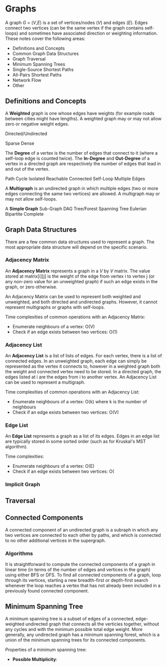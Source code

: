 # Graphs
A graph *G* = (*V*,*E*) is a set of vertices/nodes (*V*) and edges (*E*). Edges 
connect two vertices (can be the same vertex if the graph contains self-loops) 
and sometimes have associated direction or weighting information. These notes
cover the following areas:
* Definitions and Concepts
* Common Graph Data Structures
* Graph Traversal
* Minimum Spanning Trees
* Single-Source Shortest Paths
* All-Pairs Shortest Paths
* Network Flow
* Other


## Definitions and Concepts
A **Weighted** graph is one whose edges have weights (for example roads
between cities might have lengths). A weighted graph may or may not allow
zero or negative weight edges. 

Directed/Undirected

Sparse
Dense

The **Degree** of a vertex is the number of edges that connect to it (where a 
self-loop edge is counted twice). The **In-Degree** and **Out-Degree** of a
vertex in a directed graph are respectively the number of edges that lead in 
and out of the vertex.

Path
Cycle
Isolated
Reachable
Connected
Self-Loop
Multiple Edges

A **Multigraph** is an undirected graph in which multiple edges (two or more
edges connecting the same two vertices) are allowed. A multigraph may or may
not allow self-loops.

A **Simple Graph** 
Sub-Graph
DAG
Tree/Forest
Spanning Tree
Eulerian
Bipartite
Complete

## Graph Data Structures
There are a few common data structures used to represent a graph. The most 
appropriate data structure will depend on the specific scenario. 

### Adjacency Matrix
An **Adjacency Matrix** represents a graph in a *V* by *V* matrix. The value
stored at matrix\[i\]\[j\] is the weight of the edge from vertex i to vertex
j (or any non-zero value for an unweighted graph) if such an edge exists in
the graph, or zero otherwise.

An Adjacency Matrix can be used to represent both weighted and unweighted,
and both directed and undirected graphs. However, it cannot represent 
multigraphs or graphs with self-loops. 

Time complexities of common operations with an Adjacency Matrix:
* Enumerate neighbours of a vertex: O(V)
* Check if an edge exists between two vertices: O(1)

### Adjacency List
An **Adjacency List** is a list of lists of edges. For each vertex, there is
a list of connected edges. In an unweighted graph, each edge can simply be
represented as the vertex it connects to, however in a weighted graph both
the weight and connected vertex need to be stored. In a directed graph, the
edges listed at i are the edges from i to another vertex. An Adjacency List 
can be used to represent a multigraph.

Time complexities of common operations with an Adjacency List:
* Enumerate neighbours of a vertex: O(k) where k is the number of neighbours
* Check if an edge exists between two vertices: O(V)

### Edge List
An **Edge List** represents a graph as a list of its edges. Edges in an edge
list are typically stored in some sorted order (such as for Kruskal's MST
algorithm).

Time complexities:
* Enumerate neighbours of a vertex: O(E)
* Check if an edge exists between two vertices: O(

### Implicit Graph



## Traversal


## Connected Components
A connected component of an undirected graph is a subraph in which any two
vertices are connected to each other by paths, and which is connected to
no other additional vertices in the supergraph.

### Algorithms
It is straightforward to compute the connected components of a graph in
linear time (in terms of the number of edges and vertices in the graph)
using either BFS or DFS. To find all connected components of a graph, 
loop through its vertices, starting a new breadth-first or depth-first 
search whenever the loop reaches a vertex that has not already been included
in a previously found connected component.

## Minimum Spanning Tree
A minimum spanning tree is a subset of edges of a connected, edge-weighted
undirected graph that connects all the verticies together, without any
cycles and with the minimum possible total edge weight. More generally,
any undirected graph has a minimum spanning forest, which is a union of the
minimum spanning trees for its connected components.

Properties of a minimum spanning tree:
* **Possible Multiplicity**: 
